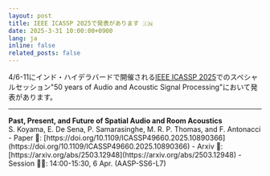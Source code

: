```yaml
---
layout: post
title: IEEE ICASSP 2025で発表があります 🇮🇳
date: 2025-3-31 10:00:00+0900
lang: ja
inline: false
related_posts: false
---
```


4/6-11にインド・ハイデラバードで開催される[IEEE ICASSP 2025](https://2025.ieeeicassp.org/)でのスペシャルセッション"50 years of Audio and Acoustic Signal Processing"において発表があります。 

***

<div style="font-weight:bolder">Past, Present, and Future of Spatial Audio and Room Acoustics</div>
S. Koyama, E. De Sena, P. Samarasinghe, M. R. P. Thomas, and F. Antonacci
- Paper 📝: [https://doi.org/10.1109/ICASSP49660.2025.10890366](https://doi.org/10.1109/ICASSP49660.2025.10890366)
- Arxiv 📝: [https://arxiv.org/abs/2503.12948](https://arxiv.org/abs/2503.12948)
- Session 🧑‍💻: 14:00-15:30, 6 Apr. (AASP-SS6-L7)

